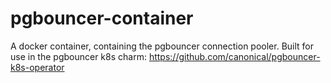 # pgbouncer-container
A docker container, containing the pgbouncer connection pooler. Built for use in the pgbouncer k8s charm: https://github.com/canonical/pgbouncer-k8s-operator
